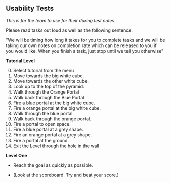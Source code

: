 ## Usability Tests
_This is for the team to use for their during test notes._

Please read tasks out loud as well as the following sentence:

"We will be timing how long it takes for you to complete tasks and we will be taking our own notes on completion rate which can be released to you if you would like. When you finish a task, just stop until we tell you otherwise"

<!-- INSERT A GENERAL SPIEL OF HOW TO USE THE VIVE. -->

**Tutorial Level**

0. Select tutorial from the menu
1. Move towards the big white cube.
2. Move towards the other white cube.
3. Look up to the top of the pyramid.
4. Walk through the Orange Portal
5. Walk back through the Blue Portal
4. Fire a blue portal at the big white cube.
5. Fire a orange portal at the big white cube.
6. Walk through the blue portal.
7. Walk back through the orange portal.
8. Fire a portal to open space.
9. Fire a blue portal at a grey shape.
10. Fire an orange portal at a grey shape.
11. Fire a portal at the ground.
12. Exit the Level through the hole in the wall

**Level One**
* Reach the goal as quickly as possible.

* (Look at the scoreboard. Try and beat your score.)
